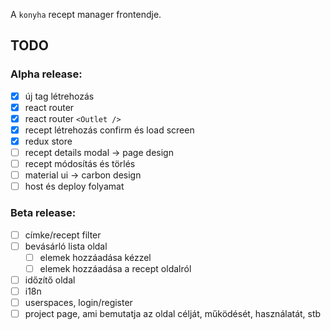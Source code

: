 A `konyha` recept manager frontendje.

## TODO

### Alpha release:

- [x] új tag létrehozás
- [x] react router
- [x] react router `<Outlet />`
- [x] recept létrehozás confirm és load screen
- [x] redux store
- [ ] recept details modal -> page design
- [ ] recept módosítás és törlés
- [ ] material ui -> carbon design
- [ ] host és deploy folyamat

### Beta release:

- [ ] címke/recept filter
- [ ] bevásárló lista oldal
  - [ ] elemek hozzáadása kézzel
  - [ ] elemek hozzáadása a recept oldalról
- [ ] időzítő oldal
- [ ] i18n
- [ ] userspaces, login/register
- [ ] project page, ami bemutatja az oldal célját, működését, használatát, stb
